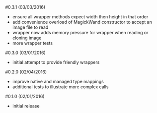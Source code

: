 #0.3.1 (03/03/2016)
- ensure all wrapper methods expect width then height in that order
- add convenience overload of MagickWand constructor to accept an image file to read
- wrapper now adds memory pressure for wrapper when reading or cloning image
- more wrapper tests

#0.3.0 (03/01/2016)
- initial attempt to provide friendly wrappers

#0.2.0 (02/04/2016)
- improve native and managed type mappings
- additional tests to illustrate more complex calls

#0.1.0 (02/01/2016)
- initial release
